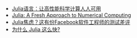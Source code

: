 - [Julia语言：让高性能科学计算人人可用](https://www.csdn.net/article/2014-03-12/2818732)
- [Julia: A Fresh Approach to Numerical Computing](https://arxiv.org/abs/1411.1607)
- [Julia焦虑？这有份Facebook软件工程师的测试差评](https://baijiahao.baidu.com/s?id=1608678588401123336&wfr=spider&for=pc)
- [为什么 Julia 这么快?](http://www.h3399.cn/201808/607079.html)